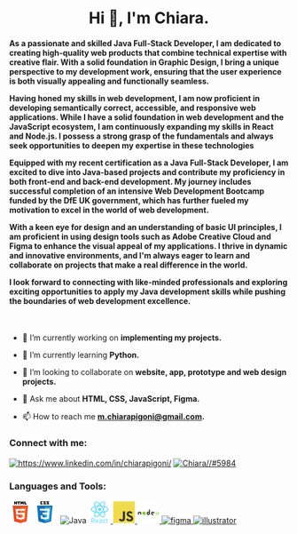 <!--### Hi there 👋


**kikilondon/kikilondon** is a ✨ _special_ ✨ repository because its `README.md` (this file) appears on your GitHub profile.

Here are some ideas to get you started:

- 🔭 I’m currently working on ...
- 🌱 I’m currently learning ...
- 👯 I’m looking to collaborate on ...
- 🤔 I’m looking for help with ...
- 💬 Ask me about ...
- 📫 How to reach me: ...
- 😄 Pronouns: she/her
- ⚡ Fun fact: ...
-->
<h1 align="center">Hi 👋, I'm Chiara.</h1>
<h4 align="left">As a passionate and skilled Java Full-Stack Developer, I am dedicated to creating high-quality web products that combine technical expertise with creative flair. With a solid foundation in Graphic Design, I bring a unique perspective to my development work, ensuring that the user experience is both visually appealing and functionally seamless.

Having honed my skills in web development, I am now proficient in developing semantically correct, accessible, and responsive web applications. While I have a solid foundation in web development and the JavaScript ecosystem, I am continuously expanding my skills in React and Node.js. I possess a strong grasp of the fundamentals and always seek opportunities to deepen my expertise in these technologies

Equipped with my recent certification as a Java Full-Stack Developer, I am excited to dive into Java-based projects and contribute my proficiency in both front-end and back-end development. My journey includes successful completion of an intensive Web Development Bootcamp funded by the DfE UK government, which has further fueled my motivation to excel in the world of web development.

With a keen eye for design and an understanding of basic UI principles, I am proficient in using design tools such as Adobe Creative Cloud and Figma to enhance the visual appeal of my applications. I thrive in dynamic and innovative environments, and I'm always eager to learn and collaborate on projects that make a real difference in the world.

I look forward to connecting with like-minded professionals and exploring exciting opportunities to apply my Java development skills while pushing the boundaries of web development excellence.</h4>
<br>


- 🔭 I’m currently working on **implementing my projects.**

- 🌱 I’m currently learning **Python.**

- 👯 I’m looking to collaborate on **website, app, prototype and web design projects.**

- 💬 Ask me about **HTML, CSS, JavaScript, Figma.**

- 📫 How to reach me **m.chiarapigoni@gmail.com.**

<h3 align="left">Connect with me:</h3>
<p align="left">
<a href="https://www.linkedin.com/in/chiarapigoni/" target="blank"><img align="center" src="https://raw.githubusercontent.com/rahuldkjain/github-profile-readme-generator/master/src/images/icons/Social/linked-in-alt.svg" alt="https://www.linkedin.com/in/chiarapigoni/" height="30" width="40" /></a>
<a href="https://discord.gg/Chiara//#5984" target="blank"><img align="center" src="https://raw.githubusercontent.com/rahuldkjain/github-profile-readme-generator/master/src/images/icons/Social/discord.svg" alt="Chiara//#5984" height="30" width="40" /></a>
</p>

<h3 align="left">Languages and Tools:</h3>
<p align="left">
<img src="https://raw.githubusercontent.com/devicons/devicon/master/icons/html5/html5-original-wordmark.svg" alt="html5" width="40" height="40"/></a> <a href="https://www.w3schools.com/css/" target="_blank" rel="noreferrer"> <img src="https://raw.githubusercontent.com/devicons/devicon/master/icons/css3/css3-original-wordmark.svg" alt="css3" width="40" height="40"/></a>
<img 
<a href="https://www.java.com/en" target="_blank" rel="noreferrer"> <img src="https://upload.wikimedia.org/wikipedia/it/2/2e/Java_Logo.svg" alt="Java" width="40" height="40"/></a> <a href="https://reactjs.org/" target="_blank" rel="noreferrer"> <img src="https://raw.githubusercontent.com/devicons/devicon/master/icons/react/react-original-wordmark.svg" alt="react" width="40" height="40"/> </a> <a href="https://developer.mozilla.org/en-US/docs/Web/JavaScript" target="_blank" rel="noreferrer"> <img src="https://raw.githubusercontent.com/devicons/devicon/master/icons/javascript/javascript-original.svg" alt="javascript" width="40" height="40"/> </a> <a href="https://nodejs.org" target="_blank" rel="noreferrer"> <img src="https://raw.githubusercontent.com/devicons/devicon/master/icons/nodejs/nodejs-original-wordmark.svg" alt="nodejs" width="40" height="40"/> </a><a href="https://www.sketch.com/" target="_blank" rel="noreferrer"> <a href="https://www.figma.com/" target="_blank" rel="noreferrer"> <img src="https://www.vectorlogo.zone/logos/figma/figma-icon.svg" alt="figma" width="40" height="40"/> </a> <a href="https://www.w3.org/html/" target="_blank" rel="noreferrer">  <img src="https://www.vectorlogo.zone/logos/adobe_illustrator/adobe_illustrator-icon.svg" alt="illustrator" width="40" height="40"/> </a>

